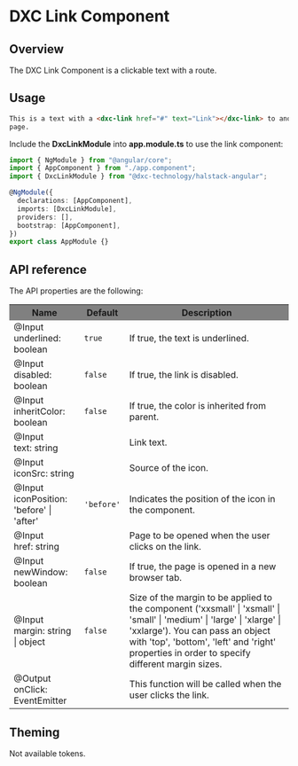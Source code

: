 # DXC Link Component

## Overview

The DXC Link Component is a clickable text with a route.

## Usage

```html
This is a text with a <dxc-link href="#" text="Link"></dxc-link> to another
page.
```

Include the **DxcLinkModule** into **app.module.ts** to use the link component:

```ts
import { NgModule } from "@angular/core";
import { AppComponent } from "./app.component";
import { DxcLinkModule } from "@dxc-technology/halstack-angular";

@NgModule({
  declarations: [AppComponent],
  imports: [DxcLinkModule],
  providers: [],
  bootstrap: [AppComponent],
})
export class AppModule {}
```

## API reference

The API properties are the following:

<table>
    <tr style="background-color: grey">
        <th>Name</th>
        <th>Default</th>
        <th>Description</th>
    </tr>
    <tr>
        <td>@Input<br>underlined: boolean</td>
        <td>
            <code>true</code>
        </td>
        <td>
            If true, the text is underlined.
        </td>
    </tr>
    <tr>
        <td>@Input<br>disabled: boolean</td>
        <td>
            <code>false</code>
        </td>
        <td>
            If true, the link is disabled.
        </td>
    </tr>
    <tr>
        <td>@Input<br>inheritColor: boolean</td>
        <td>
            <code>false</code>
        </td>
        <td>If true, the color is inherited from parent.</td>
    </tr>
    <tr>
        <td>@Input<br>text: string</td>
        <td></td>
        <td>
            Link text.
        </td>
    </tr>
    <tr>
        <td>@Input<br>iconSrc: string</td>
        <td></td>
        <td>
            Source of the icon.
        </td>
    </tr>
    <tr>
        <td>@Input<br>iconPosition: 'before' | 'after'</td>
        <td>
            <code>'before'</code>
        </td>
        <td>
            Indicates the position of the icon in the component.
        </td>
    </tr>
    <tr>
        <td>@Input<br>href: string</td>
        <td></td>
        <td>
            Page to be opened when the user clicks on the link.
        </td>
    </tr>
    <tr>
        <td>@Input<br>newWindow: boolean</td>
        <td>
            <code>false</code>
        </td>
        <td>
            If true, the page is opened in a new browser tab.
        </td>
    </tr>
    <tr>
        <td>@Input<br>margin: string | object</td>
        <td>
            <code>false</code>
        </td>
        <td>
            Size of the margin to be applied to the component ('xxsmall' | 'xsmall' | 'small' | 'medium' | 'large' | 'xlarge' | 'xxlarge'). 
            You can pass an object with 'top', 'bottom', 'left' and 'right' properties in order to specify different margin sizes.
        </td>
    </tr>
    <tr>
        <td>@Output<br>onClick: EventEmitter</td>
        <td></td>
        <td>This function will be called when the user clicks the link.</td>
    </tr>
</table>

## Theming

Not available tokens.
